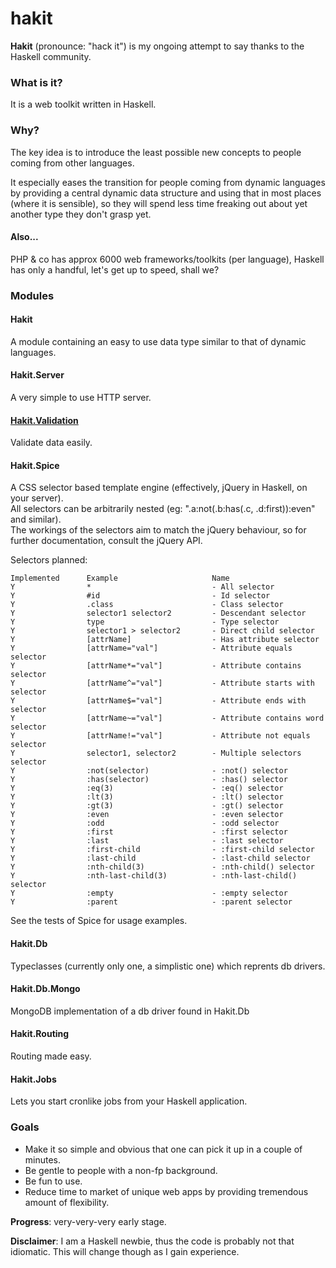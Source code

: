 hakit
======

**Hakit** (pronounce: "hack it") is my ongoing attempt to say thanks to the Haskell community.  

### What is it?
It is a web toolkit written in Haskell.

### Why?
The key idea is to introduce the least possible new concepts to people coming from other languages.

It especially eases the transition for people coming from dynamic languages by providing
a central dynamic data structure and using that in most places (where it is sensible),
so they will spend less time freaking out about yet another type they don't grasp yet.

#### Also...
PHP & co has approx 6000 web frameworks/toolkits (per language), Haskell has only a handful, let's get up
to speed, shall we?

### Modules

#### Hakit
A module containing an easy to use data type similar to that of dynamic languages.

#### Hakit.Server
A very simple to use HTTP server.

#### [Hakit.Validation](docs/validation)
Validate data easily.

#### Hakit.Spice
A CSS selector based template engine (effectively, jQuery in Haskell, on your server).  
All selectors can be arbitrarily nested (eg: ".a:not(.b:has(.c, .d:first)):even" and similar).  
The workings of the selectors aim to match the jQuery behaviour, so for further documentation, consult the jQuery API.

Selectors planned:

    Implemented      Example                     Name
    Y                *                           - All selector
    Y                #id                         - Id selector
    Y                .class                      - Class selector
    Y                selector1 selector2         - Descendant selector
    Y                type                        - Type selector
    Y                selector1 > selector2       - Direct child selector
    Y                [attrName]                  - Has attribute selector
    Y                [attrName="val"]            - Attribute equals selector
    Y                [attrName*="val"]           - Attribute contains selector
    Y                [attrName^="val"]           - Attribute starts with selector
    Y                [attrName$="val"]           - Attribute ends with selector
    Y                [attrName~="val"]           - Attribute contains word selector
    Y                [attrName!="val"]           - Attribute not equals selector
    Y                selector1, selector2        - Multiple selectors selector
    Y                :not(selector)              - :not() selector
    Y                :has(selector)              - :has() selector
    Y                :eq(3)                      - :eq() selector
    Y                :lt(3)                      - :lt() selector
    Y                :gt(3)                      - :gt() selector
    Y                :even                       - :even selector
    Y                :odd                        - :odd selector
    Y                :first                      - :first selector
    Y                :last                       - :last selector
    Y                :first-child                - :first-child selector
    Y                :last-child                 - :last-child selector
    Y                :nth-child(3)               - :nth-child() selector
    Y                :nth-last-child(3)          - :nth-last-child() selector
    Y                :empty                      - :empty selector
    Y                :parent                     - :parent selector

See the tests of Spice for usage examples.

#### Hakit.Db
Typeclasses (currently only one, a simplistic one) which reprents db drivers.

#### Hakit.Db.Mongo
MongoDB implementation of a db driver found in Hakit.Db

#### Hakit.Routing
Routing made easy.

#### Hakit.Jobs
Lets you start cronlike jobs from your Haskell application.

### Goals
- Make it so simple and obvious that one can pick it up in a couple of minutes.
- Be gentle to people with a non-fp background.
- Be fun to use.
- Reduce time to market of unique web apps by providing tremendous amount of flexibility.

**Progress**: very-very-very early stage.

**Disclaimer**: I am a Haskell newbie, thus the code is probably not that idiomatic. This will change though as I gain experience.